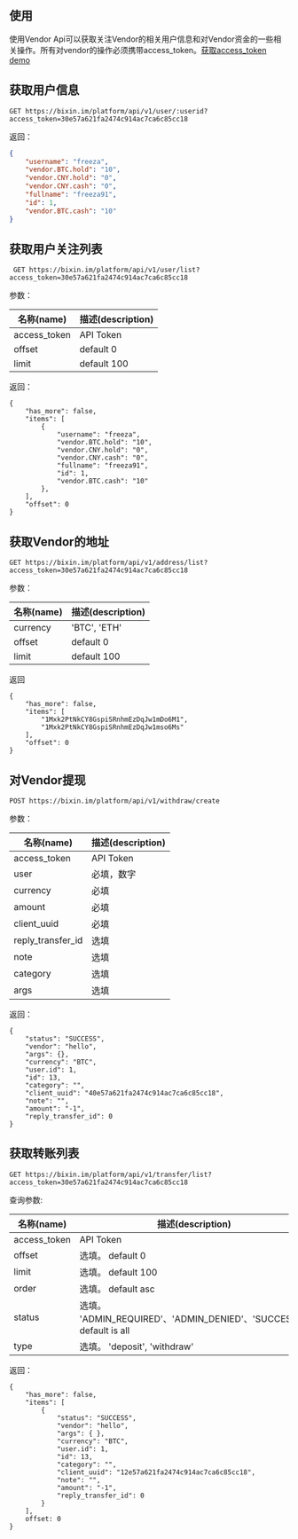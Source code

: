 ## 使用
使用Vendor Api可以获取关注Vendor的相关用户信息和对Vendor资金的一些相关操作。所有对vendor的操作必须携带access_token。[获取access_token demo](./获取Access_Token.md)

## 获取用户信息

```
GET https://bixin.im/platform/api/v1/user/:userid?access_token=30e57a621fa2474c914ac7ca6c85cc18

```

返回：

```json
{
    "username": "freeza",
    "vendor.BTC.hold": "10",
    "vendor.CNY.hold": "0",
    "vendor.CNY.cash": "0",
    "fullname": "freeza91",
    "id": 1,
    "vendor.BTC.cash": "10"
}
```

## 获取用户关注列表


```
 GET https://bixin.im/platform/api/v1/user/list?access_token=30e57a621fa2474c914ac7ca6c85cc18
```

参数：

| 名称(name) | 描述(description) |
| --------- | ----------------- |
| access_token | API Token|
| offset | default 0 |
| limit | default 100 |

返回：

```
{
    "has_more": false,
    "items": [
        {
            "username": "freeza",
            "vendor.BTC.hold": "10",
            "vendor.CNY.hold": "0",
            "vendor.CNY.cash": "0",
            "fullname": "freeza91",
            "id": 1,
            "vendor.BTC.cash": "10"
        },
    ],
    "offset": 0
}
```

## 获取Vendor的地址

```
GET https://bixin.im/platform/api/v1/address/list?access_token=30e57a621fa2474c914ac7ca6c85cc18
```

参数：

| 名称(name) | 描述(description) |
| --------- | ----------------- |
| currency | 'BTC', 'ETH'|
| offset | default 0 |
| limit | default 100 |

返回

```
{
    "has_more": false,
    "items": [
        "1Mxk2PtNkCY8GspiSRnhmEzDqJw1mDo6M1",
        "1Mxk2PtNkCY8GspiSRnhmEzDqJw1mso6Ms"
    ],
    "offset": 0
}
```

## 对Vendor提现

```
POST https://bixin.im/platform/api/v1/withdraw/create
```

参数：

| 名称(name) | 描述(description) |
| --------- | ----------------- |
| access_token | API Token |
| user | 必填，数字 |
| currency | 必填 |
| amount | 必填 |
| client_uuid | 必填 |
| reply_transfer_id | 选填 |
| note | 选填 |
| category | 选填 |
| args | 选填 |

返回：

```
{
    "status": "SUCCESS",
    "vendor": "hello",
    "args": {},
    "currency": "BTC",
    "user.id": 1,
    "id": 13,
    "category": "",
    "client_uuid": "40e57a621fa2474c914ac7ca6c85cc18",
    "note": "",
    "amount": "-1",
    "reply_transfer_id": 0
}
```

## 获取转账列表

```
GET https://bixin.im/platform/api/v1/transfer/list?access_token=30e57a621fa2474c914ac7ca6c85cc18
```

查询参数:

| 名称(name) | 描述(description) |
| --------- | ----------------- |
| access_token | API Token |
| offset | 选填。 default 0 |
| limit | 选填。 default 100 |
| order | 选填。 default asc |
| status | 选填。 'ADMIN_REQUIRED'、'ADMIN_DENIED'、'SUCCESS'。 default is all |
| type | 选填。 'deposit', 'withdraw' |


返回：

```
{
    "has_more": false,
    "items": [
        {
            "status": "SUCCESS",
            "vendor": "hello",
            "args": { },
            "currency": "BTC",
            "user.id": 1,
            "id": 13,
            "category": "",
            "client_uuid": "12e57a621fa2474c914ac7ca6c85cc18",
            "note": "",
            "amount": "-1",
            "reply_transfer_id": 0
        }
    ],
    offset: 0
}
```
